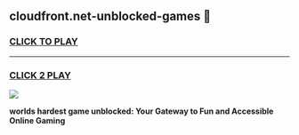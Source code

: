 
## cloudfront.net-unblocked-games 👋
<h3>
<a href="https://premium.freeplayer.one?title=cloudfront.net-unblocked-games&ref=14F">CLICK TO PLAY</a></h3>
<hr>

<h3>
<a href="https://premium.freeplayer.one?title=cloudfront.net-unblocked-games&ref=14F">CLICK 2 PLAY</a>
  
</h3>

<a href="https://premium.freeplayer.one?title=cloudfront.net-unblocked-games&ref=12F/"><img src="https://clearcache.store/games.png"></a>


**worlds hardest game unblocked: Your Gateway to Fun and Accessible Online Gaming**
